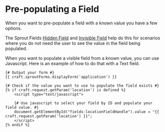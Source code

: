 # Pre-populating a Field

When you want to pre-populate a field with a known value you have a few options. 

The Sprout Fields [Hidden Field](../fields/hidden-field.md) and [Invisible Field](../fields/invisible-field.md) help do this for scenarios where you do not need the user to see the value in the field being populated.

When you want to populate a visible field from a known value, you can use Javascript. Here is an example of how to do that with a Text field.

``` twig
{# Output your form #}
{{ craft.sproutForms.displayForm('application') }}

{# Check if the value you want to use to populate the field exists #}
{% if craft.request.getParam('location') is defined %}
	<script type="text/javascript">

    {# Use javascript to select your field by ID and populate your field value. #}
    document.getElementById("fields-locationFieldHandle").value = "{{ craft.request.getParam('location') }}";
	</script>
{% endif %}
```